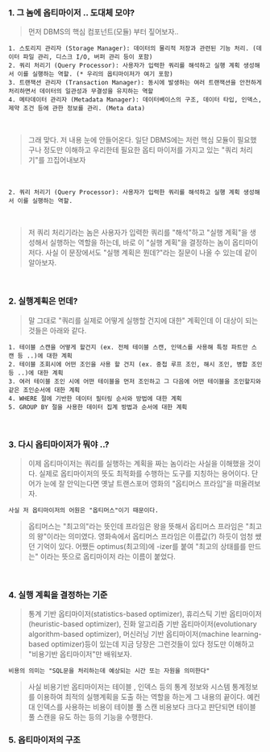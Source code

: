 ### 1. 그 놈에 옵티마이저 .. 도대체 모야?

> 먼저 DBMS의 핵심 컴포넌트(모듈) 부터 짚어보자..
```
1. 스토리지 관리자 (Storage Manager): 데이터의 물리적 저장과 관련된 기능 처리. (데이터 파일 관리, 디스크 I/O, 버퍼 관리 등이 포함)
2. 쿼리 처리기 (Query Processor): 사용자가 입력한 쿼리를 해석하고 실행 계획 생성해서 이를 실행하는 역할. (* 우리의 옵티마이저가 여기 포함)
3. 트랜잭션 관리자 (Transaction Manager): 동시에 발생하는 여러 트랜잭션을 안전하게 처리하면서 데이터의 일관성과 무결성을 유지하는 역할
4. 메타데이터 관리자 (Metadata Manager): 데이터베이스의 구조, 데이터 타입, 인덱스, 제약 조건 등에 관한 정보를 관리. (Meta data)
```

<br>

> 그래 맞다. 저 내용 눈에 안들어온다.
> 일단 DBMS에는 저런 핵심 모듈이 필요했구나 정도만 이해하고 우리한테 필요한 옵티 마이저를 가지고 있는 "쿼리 처리기"를 끄집어내보자

<br>

```
2. 쿼리 처리기 (Query Processor): 사용자가 입력한 쿼리를 해석하고 실행 계획 생성해서 이를 실행하는 역할.
```

<br>

> 저 쿼리 처리기라는 놈은 사용자가 입력한 쿼리를 "해석"하고 "실행 계획"을 생성해서 실행하는 역할을 하는데,
> 바로 이 "실행 계획"을 결정하는 놈이 옵티마이저다. 사실 이 문장에서도 "실행 계획은 뭔데?"라는 질문이 나올 수 있는데 같이 알아보자.


<br>

### 2. 실행계획은 먼데?

> 말 그대로 "쿼리를 실제로 어떻게 실행할 건지에 대한" 계획인데 이 대상이 되는 것들은 아래와 같다.

```
1. 테이블 스캔을 어떻게 할건지 (ex. 전체 테이블 스캔, 인덱스를 사용해 특정 파트만 스캔 등 ..)에 대한 계획
2. 테이블 조회시에 어떤 조인을 사용 할 건지 (ex. 중첩 루프 조인, 해시 조인, 병합 조인 등 ..)에 대한 계획
3. 여러 테이블 조인 시에 어떤 테이블을 먼저 조인하고 그 다음에 어떤 테이블을 조인할지와 같은 조인순서에 대한 계획
4. WHERE 절에 기반한 데이터 필터링 순서와 방법에 대한 계획
5. GROUP BY 절을 사용한 데이터 집계 방법과 순서에 대한 계획
```


<br>


### 3. 다시 옵티마이저가 뭐야 ..?

> 이제 옵티마이저는 쿼리를 실행하는 계획을 짜는 놈이라는 사실을 이해했을 것이다. 실제로 옵티마이저의 뜻도 최적화를 수행하는 도구를 지칭하는 용어이다. 단어가 눈에 잘 안익는다면 옛날 트랜스포머 영화의 "옵티머스 프라임"을 떠올려보자.

```
사실 저 옵티마이저의 어원은 "옵티머스"이기 때문이다.
```
> 옵티머스는 "최고의"라는 뜻인데 프라임은 왕을 뜻해서 옵티머스 프라임은 "최고의 왕"이라는 의미였다. 영화속에서 옵티머스 프라임은
> 이름값(?) 하듯이 엄청 쌨던 기억이 있다. 어쨌든 optimus(최고의)에 -izer를 붙여 "최고의 상태를를 만드는" 이라는 뜻으로 옵티마이저 라는 이름이 붙었다. 

<br>

### 4. 실행 계획을 결정하는 기준

> 통계 기반 옵티마이저(statistics-based optimizer), 휴리스틱 기반 옵티마이저(heuristic-based optimizer), 진화 알고리즘 기반 옵티마이저(evolutionary algorithm-based optimizer), 머신러닝 기반 옵티마이저(machine learning-based optimizer)등이 있는데 지금 당장은 그런것들이 있다 정도만 이해하고 "비용기반 옵티마이저"만 배워보자.

```
비용의 의미는 "SQL문을 처리하는데 예상되는 시간 또는 자원을 의미한다"
```

> 사실 비용기반 옵티마이저는 테이블 , 인덱스 등의 통계 정보와 시스템 통계정보를 이용하여 최적의 실행계획을 도출 하는 역할을 하는게 그 내용의 끝이다. 예컨대 인덱스를 사용하는 비용이 테이블 풀 스캔 비용보다 크다고 판단되면 테이블 풀 스캔을 유도 하는 등의 기능을 수행한다.


### 5. 옵티마이저의 구조
